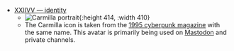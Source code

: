 - [XXIIVV — identity](https://wiki.xxiivv.com/site/identity.html)
	- ![Carmilla portrait](https://wiki.xxiivv.com/media/identity/carmilla.jpg){:height 414, :width 410}
	- The Carmilla icon is taken from the [1995 cyberpunk magazine](https://archive.org/stream/Carmilla1/carmilla-1-1-1995#page/n41/mode/2up) with the same name. This avatar is primarily being used on [Mastodon](https://merveilles.town/@neauoire) and private channels.